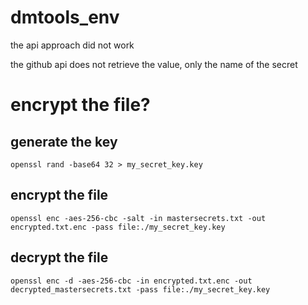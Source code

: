 # dmtools_env

the api approach did not work

the github api does not retrieve the value, only the name of the secret

# encrypt the file?

## generate the key

    openssl rand -base64 32 > my_secret_key.key

## encrypt the file

    openssl enc -aes-256-cbc -salt -in mastersecrets.txt -out encrypted.txt.enc -pass file:./my_secret_key.key

## decrypt the file

    openssl enc -d -aes-256-cbc -in encrypted.txt.enc -out decrypted_mastersecrets.txt -pass file:./my_secret_key.key

